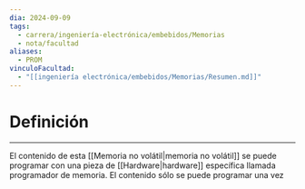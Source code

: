 ```yaml
---
dia: 2024-09-09
tags:
  - carrera/ingeniería-electrónica/embebidos/Memorias
  - nota/facultad
aliases:
  - PROM
vinculoFacultad:
  - "[[ingeniería electrónica/embebidos/Memorias/Resumen.md]]"
---
```

# Definición
---
El contenido de esta [[Memoria no volátil|memoria no volátil]] se puede programar con una pieza de [[Hardware|hardware]] específica llamada programador de memoria. El contenido sólo se puede programar una vez